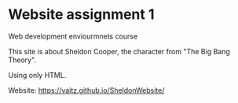 # Website assignment 1
Web development enviourmnets course

This site is about Sheldon Cooper, the character from "The Big Bang Theory".

Using only HTML.

Website: https://vaitz.github.io/SheldonWebsite/

